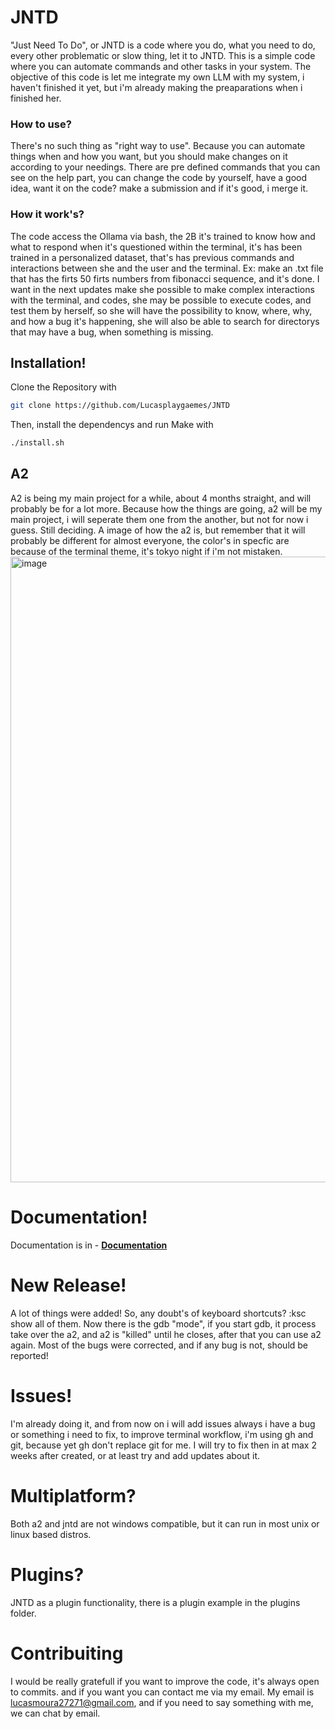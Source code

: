 # JNTD
"Just Need To Do", or JNTD is a code where you do, what you need to do, every other problematic or slow thing, let it to JNTD.
This is a simple code where you can automate commands and other tasks in your system.
The objective of this code is let me integrate my own LLM with my system, i haven't finished it yet, but i'm already making the preaparations when i finished her.

### How to use?
There's no such thing as "right way to use". Because you can automate things when and how you want, but you should make changes on it according to your needings. There are pre defined commands that you can see on the help part, you can change the code by yourself, have a good idea, want it on the code? make a submission and if it's good, i merge it.

### How it work's?
The code access the Ollama via bash, the 2B it's trained to know how and what to respond when it's questioned within the terminal, it's has been trained in a personalized dataset, that's has previous commands and interactions between she and the user and the terminal. Ex: make an .txt file that has the firts 50 firts numbers from fibonacci sequence, and it's done.
I want in the next updates make she possible to make complex interactions with the terminal, and codes, she may be possible to execute codes, and test them by herself, so she will have the possibility to know, where, why, and how a bug it's happening, she will also be able to search for directorys that may have a bug, when something is missing.

## Installation!
Clone the Repository with
```bash
git clone https://github.com/Lucasplaygaemes/JNTD
```
Then, install the dependencys and run Make with
```bash
./install.sh
```
## A2
A2 is being my main project for a while, about 4 months straight, and will probably be for a lot more.
Because how the things are going, a2 will be my main project, i will seperate them one from the another, but not for now i guess. Still deciding.
A image of how the a2 is, but remember that it will probably be different for almost everyone, the color's in specfic are because of the terminal theme, it's tokyo night if i'm not mistaken.
<img width="1919" height="1001" alt="image" src="https://github.com/user-attachments/assets/95da6f40-4294-4162-ac84-5be7ac8bb000" />



# Documentation!
Documentation is in - [**Documentation**](.index.md)
# New Release!
A lot of things were added! So, any doubt's of keyboard shortcuts? :ksc show all of them.
Now there is the gdb "mode", if you start gdb, it process take over the a2, and a2 is "killed" until he closes, after that you can use a2 again.
Most of the bugs were corrected, and if any bug is not, should be reported!

# Issues!
I'm already doing it, and from now on i will add issues always i have a bug or something i need to fix, to improve terminal workflow, i'm using gh and git, because yet gh don't replace git for me.
I will try to fix then in at max 2 weeks after created, or at least try and add updates about it.

# Multiplatform?
Both a2 and jntd are not windows compatible, but it can run in most unix or linux based distros.

# Plugins?
JNTD as a plugin functionality, there is a plugin example in the plugins folder.

# Contribuiting
I would be really gratefull if you want to improve the code, it's always open to commits. and if you want you can contact me via my email. My email is lucasmoura27271@gmail.com, and if you need to say something with me, we can chat by email.
